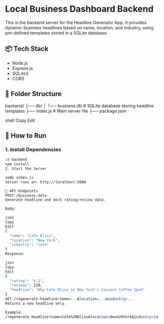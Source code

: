 # Local Business Dashboard Backend

This is the backend server for the Headline Generator App. It provides dynamic business headlines based on name, location, and industry, using pre-defined templates stored in a SQLite database.

## 📦 Tech Stack

- Node.js
- Express.js
- SQLite3
- CORS

## 📁 Folder Structure

backend/
├── db/
│ └── business.db # SQLite database storing headline templates
├── index.js # Main server file
├── package.json

shell
Copy
Edit

## 🚀 How to Run

### 1. Install Dependencies

```bash
cd backend
npm install
2. Start the Server

node index.js
Server runs on: http://localhost:5000

🔗 API Endpoints
POST /business-data
Generate headline and mock rating/review data.

Body:

json
Copy
Edit
{
  "name": "Cafe Bliss",
  "location": "New York",
  "industry": "cafe"
}
Response:

json
Copy
Edit
{
  "rating": "4.1",
  "reviews": 120,
  "headline": "Why Cafe Bliss is New York's Coziest Coffee Spot"
}
GET /regenerate-headline?name=...&location=...&industry=...
Returns a new headline only.

Example:
/regenerate-headline?name=Cafe%20Bliss&location=New%20York&industry=cafe
